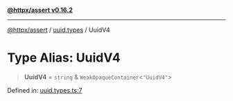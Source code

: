 [**@httpx/assert v0.16.2**](../../README.md)

***

[@httpx/assert](../../README.md) / [uuid.types](../README.md) / UuidV4

# Type Alias: UuidV4

> **UuidV4** = `string` & `WeakOpaqueContainer`\<`"UuidV4"`\>

Defined in: [uuid.types.ts:7](https://github.com/belgattitude/httpx/blob/7682ae8e8bf25ac4dbe7ea6b3b3dbe40b897e70c/packages/assert/src/uuid.types.ts#L7)
